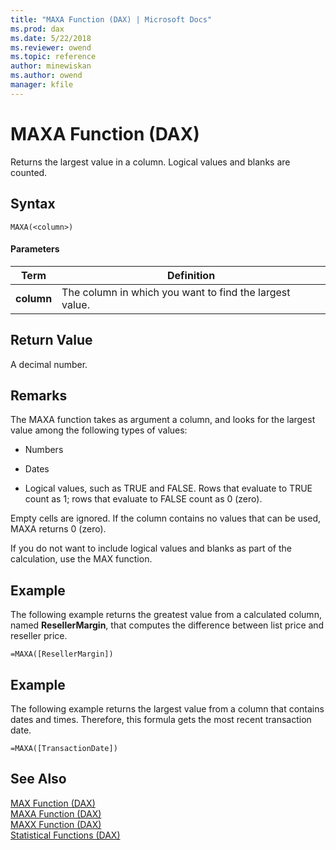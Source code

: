 ```yaml
---
title: "MAXA Function (DAX) | Microsoft Docs"
ms.prod: dax
ms.date: 5/22/2018
ms.reviewer: owend
ms.topic: reference
author: minewiskan
ms.author: owend
manager: kfile
---
```

# MAXA Function (DAX)
Returns the largest value in a column. Logical values and blanks are counted.  
  
## Syntax  
  
```  
MAXA(<column>)  
```  
  
#### Parameters  
  
|Term|Definition|  
|--------|--------------|  
|**column**|The column in which you want to find the largest value.|  
  
## Return Value  
A decimal number.  
  
## Remarks  
The MAXA function takes as argument a column, and looks for the largest value among the following types of values:  
  
-   Numbers  
  
-   Dates  
  
-   Logical values, such as TRUE and FALSE. Rows that evaluate to TRUE count as 1; rows that evaluate to FALSE count as 0 (zero).  
  
Empty cells are ignored. If the column contains no values that can be used, MAXA returns 0 (zero).  
  
If you do not want to include logical values and blanks as part of the calculation, use the MAX function.  
  
## Example  
The following example returns the greatest value from a calculated column, named **ResellerMargin**, that computes the difference between list price and reseller price.  
  
```  
=MAXA([ResellerMargin])  
```  
  
## Example  
The following example returns the largest value from a column that contains dates and times. Therefore, this formula gets the most recent transaction date.  
  
```  
=MAXA([TransactionDate])  
```  
  
## See Also  
[MAX Function &#40;DAX&#41;](max-function-dax.md)  
[MAXA Function &#40;DAX&#41;](maxa-function-dax.md)  
[MAXX Function &#40;DAX&#41;](maxx-function-dax.md)  
[Statistical Functions &#40;DAX&#41;](statistical-functions-dax.md)  
  
